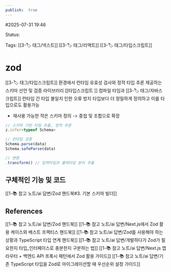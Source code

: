 ```yaml
---
publish:  true
---
```

#2025-07-31 19:46

Status: 

Tags: [[3-🏷️ 태그/넥스트]] [[3-🏷️ 태그/리액트]] [[3-🏷️ 태그/타입스크립트]]

# zod
[[3-🏷️ 태그/타입스크립트]] 환경에서 런타임 유효성 검사와 정적 타입 추론 제공하는 스키마 선언 및 검증 라이브러리
[[타입스크립트 ]] 컴파일 타임과 [[3-🏷️ 태그/자바스크립트]] 런타임 간 타입 불일치 인한 오류 방지
타입보다 더 정밀하게 정의하고 이를 타입으로도 활용가능
- 재사용 가능한 작은 스키마 정의 -> 중첩 및 조합으로 확장

```typescript
// 스키마 기반 타입 추출, 정적 추론
z.infer<typeof Schema>

// 런타입 검증
Schema.parse(data)
Schema.safeParse(data)

// 변환
.transform() // 입력타입과 출력타입 분리 추출
```
## 구체적인 기능 및 코드
[[1-📚 참고 노트/ai 답변/Zod 핸드북#3. 기본 스키마 빌더]]


## References
[[1-📚 참고 노트/ai 답변/Zod 핸드북]]
[[1-📚 참고 노트/ai 답변/Next.js에서 Zod 활용 케이스와 베스트 프랙티스 핸드북]]
[[1-📚 참고 노트/ai 답변/Zod를 사용해야 하는 상황과 TypeScript 타입 연계 핸드북]]
[[1-📚 참고 노트/ai 답변/개발하다가 Zod가 필요한지 타입_인터페이스로 충분한지 구분하는 법]]
[[1-📚 참고 노트/ai 답변/Next.js 앱 라우터 + 백엔드 API 프록시 패턴에서 Zod 활용 가이드]]
[[1-📚 참고 노트/ai 답변/기존 TypeScript 타입을 Zod로 마이그레이션할 때 우선순위 설정 가이드]]